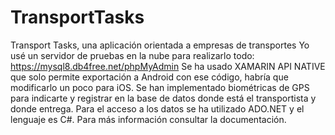 # TransportTasks
Transport Tasks, una aplicación orientada a empresas de transportes
Yo usé un servidor de pruebas en la nube para realizarlo todo: https://mysql8.db4free.net/phpMyAdmin
Se ha usado XAMARIN API NATIVE que solo permite exportación a Android con ese código, habría que modificarlo un poco para iOS.
Se han implementado biométricas de GPS para indicarte y registrar en la base de datos donde está el transportista y donde entrega.
Para el acceso a los datos se ha utilizado ADO.NET y el lenguaje es C#. 
Para más información consultar la documentación.
